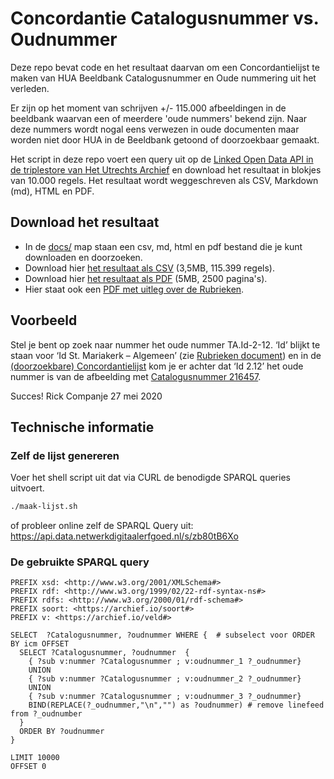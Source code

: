# Concordantie Catalogusnummer vs. Oudnummer
Deze repo bevat code en het resultaat daarvan om een Concordantielijst te maken van HUA Beeldbank Catalogusnummer en Oude nummering uit het verleden.

Er zijn op het moment van schrijven +/- 115.000 afbeeldingen in de beeldbank waarvan een of meerdere 'oude nummers' bekend zijn. Naar deze nummers wordt nogal eens verwezen in oude documenten maar worden niet door HUA in de Beeldbank getoond of doorzoekbaar gemaakt.

Het script in deze repo voert een query uit op de [Linked Open Data API in de triplestore van Het Utrechts Archief](https://data.netwerkdigitaalerfgoed.nl/hetutrechtsarchief/mi2rdf/sparql/mi2rdf) en download het resultaat in blokjes van 10.000 regels. Het resultaat wordt weggeschreven als CSV, Markdown (md), HTML en PDF.

## Download het resultaat
* In de [docs/](https://github.com/hetutrechtsarchief/Concordantie-Catalogusnummer-Oudnummer/tree/master/docs) map staan een csv, md, html en pdf bestand die je kunt downloaden en doorzoeken.
* Download hier [het resultaat als CSV](https://github.com/hetutrechtsarchief/Concordantie-Catalogusnummer-Oudnummer/raw/master/docs/HUA-catnr-oudnr.csv) (3,5MB, 115.399 regels).
* Download hier [het resultaat als PDF](https://github.com/hetutrechtsarchief/Concordantie-Catalogusnummer-Oudnummer/raw/master/docs/HUA-catnr-oudnr.pdf) (5MB, 2500 pagina's).
* Hier staat ook een [PDF met uitleg over de Rubrieken](https://github.com/hetutrechtsarchief/Concordantie-Catalogusnummer-Oudnummer/raw/master/docs/Rubrieken.pdf).

## Voorbeeld
Stel je bent op zoek naar nummer het oude nummer TA.Id-2-12. ‘Id’ blijkt te staan voor ‘Id St. Mariakerk – Algemeen’ (zie [Rubrieken document](https://github.com/hetutrechtsarchief/Concordantie-Catalogusnummer-Oudnummer/raw/master/docs/Rubrieken.pdf)) en in de [(doorzoekbare) Concordantielijst](https://github.com/hetutrechtsarchief/Concordantie-Catalogusnummer-Oudnummer/raw/master/docs/HUA-catnr-oudnr.pdf) kom je er achter dat ‘Id 2.12’ het oude nummer is van de afbeelding met [Catalogusnummer 216457](https://hetutrechtsarchief.nl/collectie/beeldmateriaal/catalogusnummer/216457). 

Succes!
Rick Companje
27 mei 2020

## Technische informatie

### Zelf de lijst genereren
Voer het shell script uit dat via CURL de benodigde SPARQL queries uitvoert.
```bash
./maak-lijst.sh
```

of probleer online zelf de SPARQL Query uit: https://api.data.netwerkdigitaalerfgoed.nl/s/zb80tB6Xo

### De gebruikte SPARQL query
```sparql
PREFIX xsd: <http://www.w3.org/2001/XMLSchema#>
PREFIX rdf: <http://www.w3.org/1999/02/22-rdf-syntax-ns#>
PREFIX rdfs: <http://www.w3.org/2000/01/rdf-schema#>
PREFIX soort: <https://archief.io/soort#>
PREFIX v: <https://archief.io/veld#>

SELECT  ?Catalogusnummer, ?oudnummer WHERE {  # subselect voor ORDER BY icm OFFSET
  SELECT ?Catalogusnummer, ?oudnummer  {
    { ?sub v:nummer ?Catalogusnummer ; v:oudnummer_1 ?_oudnummer}
    UNION
    { ?sub v:nummer ?Catalogusnummer ; v:oudnummer_2 ?_oudnummer} 
    UNION
    { ?sub v:nummer ?Catalogusnummer ; v:oudnummer_3 ?_oudnummer}
    BIND(REPLACE(?_oudnummer,"\n","") as ?oudnummer) # remove linefeed from ?_oudnumber
  }
  ORDER BY ?oudnummer
}

LIMIT 10000
OFFSET 0
```
